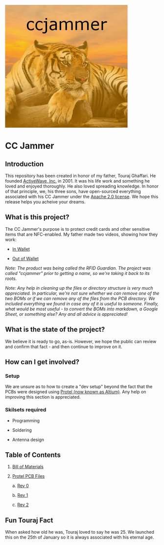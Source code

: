 ![TigeRFID](_assets/tigerfid.jpg)
# CC Jammer

## Introduction

This repository has been created in honor of my father, Touraj Ghaffari. He founded [ActiveWave, Inc.](http://www.activewaveinc.com/) in 2001. It was his life work and something he loved and enjoyed thoroughly. He also loved spreading knowledge. In honor of that principle, we, his three sons, have open-sourced everything associated with his CC Jammer under the [Apache 2.0 license](license). We hope this release helps you acheive your dreams.

## What is this project?

The CC Jammer's purpose is to protect credit cards and other sensitive items that are NFC-enabled. My father made two videos, showing how they work:

* [In Wallet](https://www.youtube.com/watch?v=5VIWjBv9iFk)

* [Out of Wallet](https://www.youtube.com/watch?v=TXtZF7adKfY)

_Note: The product was being called the RFID Guardian. The project was called "ccjammer" prior to getting a name, so we're taking it back to its roots._

_Note: Any help in cleaning up the files or directory structure is very much appreciated. In particular, we're not sure whether we can remove one of the two BOMs or if we can remove any of the files from the PCB directory. We included everything we found in case any of it is useful to someone. Finally, what would be most useful - to convert the BOMs into markdown, a Google Sheet, or something else? Any and all advice is appreciated!_

## What is the state of the project?

We believe it is ready to go, as-is. However, we hope the public can review and confirm that fact - and then continue to improve on it.

## How can I get involved?

### Setup

We are unsure as to how to create a "dev setup" beyond the fact that the PCBs were designed using [Protel (now known as Altium)](http://www.altium.com/). Any help on improving this section is appreciated.

### Skilsets required

* Programming

* Soldering

* Antenna design

## Table of Contents

1. [Bill of Materials](bom)

2. [Protel PCB Files](protel_pcb_files)

    a. [Rev 0](protel_pcb_files/rev_0)

    b. [Rev 1](protel_pcb_files/rev_1)

    c. [Rev 2](protel_pcb_files/rev_2)

## Fun Touraj Fact

When asked how old he was, Touraj loved to say he was 25. We launched this on the 25th of January so it is always associated with his eternal age.
